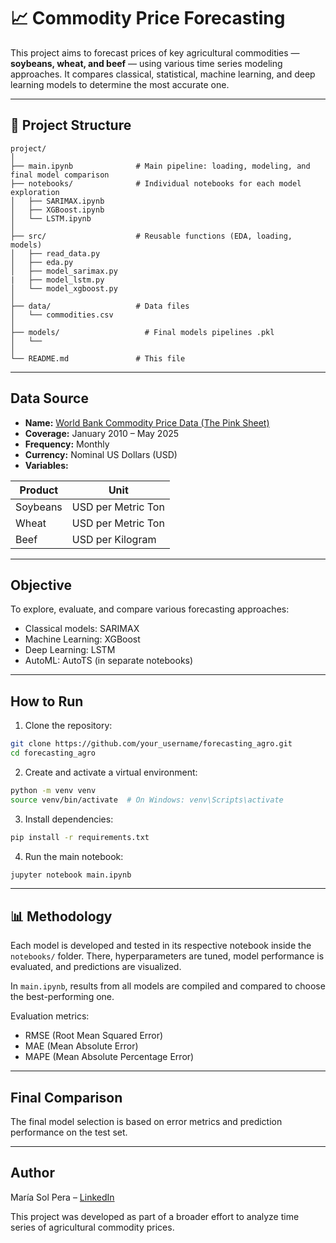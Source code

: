 # 📈 Commodity Price Forecasting

This project aims to forecast prices of key agricultural commodities — **soybeans, wheat, and beef** — using various time series modeling approaches. It compares classical, statistical, machine learning, and deep learning models to determine the most accurate one.

---

## 📁 Project Structure

```
project/
│
├── main.ipynb              # Main pipeline: loading, modeling, and final model comparison
├── notebooks/              # Individual notebooks for each model exploration
│   ├── SARIMAX.ipynb
│   ├── XGBoost.ipynb
│   └── LSTM.ipynb
│
├── src/                    # Reusable functions (EDA, loading, models)
│   ├── read_data.py
│   ├── eda.py
│   ├── model_sarimax.py
|   ├── model_lstm.py 
│   └── model_xgboost.py
│ 
├── data/                   # Data files 
│   └── commodities.csv
│
├── models/                   # Final models pipelines .pkl 
│   └── 
│
└── README.md               # This file
```

---

## Data Source

- **Name:** [World Bank Commodity Price Data (The Pink Sheet)](https://www.bcsf.com.ar/ces/base-datos/preview/6/precios-internacionales-de-los-commodities)
- **Coverage:** January 2010 – May 2025
- **Frequency:** Monthly
- **Currency:** Nominal US Dollars (USD)
- **Variables:**

| Product   | Unit                         |
|-----------|------------------------------|
| Soybeans  | USD per Metric Ton           |
| Wheat     | USD per Metric Ton           |
| Beef      | USD per Kilogram             |

---

## Objective

To explore, evaluate, and compare various forecasting approaches:

- Classical models: SARIMAX
- Machine Learning: XGBoost
- Deep Learning: LSTM
- AutoML: AutoTS (in separate notebooks)

---

##  How to Run

1. Clone the repository:

```bash
git clone https://github.com/your_username/forecasting_agro.git
cd forecasting_agro
```

2. Create and activate a virtual environment:

```bash
python -m venv venv
source venv/bin/activate  # On Windows: venv\Scripts\activate
```

3. Install dependencies:

```bash
pip install -r requirements.txt
```

4. Run the main notebook:

```bash
jupyter notebook main.ipynb
```

---

## 📊 Methodology

Each model is developed and tested in its respective notebook inside the `notebooks/` folder. There, hyperparameters are tuned, model performance is evaluated, and predictions are visualized.

In `main.ipynb`, results from all models are compiled and compared to choose the best-performing one.

Evaluation metrics:

- RMSE (Root Mean Squared Error)
- MAE (Mean Absolute Error)
- MAPE (Mean Absolute Percentage Error)

---

## Final Comparison

The final model selection is based on error metrics and prediction performance on the test set.

---

## Author

María Sol Pera – [LinkedIn](https://www.linkedin.com/in/msolpera)

This project was developed as part of a broader effort to analyze time series of agricultural commodity prices.
